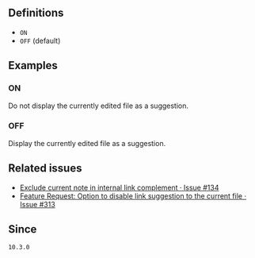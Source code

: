 ## Definitions

- `ON`
- `OFF` (default)

## Examples

### ON

Do not display the currently edited file as a suggestion.

### OFF

Display the currently edited file as a suggestion.

## Related issues

- [Exclude current note in internal link complement · Issue #134](https://github.com/tadashi-aikawa/obsidian-various-complements-plugin/issues/134)
- [Feature Request: Option to disable link suggestion to the current file · Issue #313](https://github.com/tadashi-aikawa/obsidian-various-complements-plugin/issues/313)

## Since

`10.3.0`
